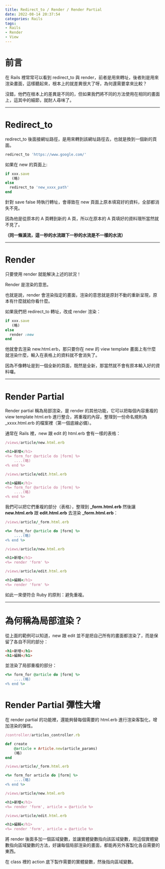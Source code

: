 ```yaml
---
title: Redirect_to / Render / Render Partial
date: 2022-08-14 20:37:54
categories: Rails
tags:
- Rails
- Render
- View
---
```

# 前言

在 Rails 裡常常可以看到 redirect_to 與 render，前者是用來轉址，後者則是用來渲染畫面，這樣聽起來，根本上的就差異很大了呀，為何還需要拿來比較？

沒錯，他們在根本上的差異是不同的，但如果我們將不同的方法使用在相同的畫面上，這其中的細節，就耐人尋味了。
<!-- more -->
---

# Redirect_to

redirect_to 後面接網址路徑，是用來轉到該網址路徑去，也就是換到一個新的頁面。

```ruby
redirect_to 'https://www.google.com/'
```

如果在 new 的頁面上:

```ruby
if xxx.save
   (略) 
else
  redirect_to 'new_xxxx_path'
end
```

針對 save false 時執行轉址，會導致在 new 頁面上原本填寫好的資料，全部都消失不見。

因為他是從原本的 A 頁轉到新的 A 頁，所以在原本的 A 頁填好的資料理所當然就不見了。

**（同一條溪流，這一秒的水流跟下一秒的水流是不一樣的水流）**

---

# Render

只要使用 render 就能解決上述的狀況！

Render 是渲染的意思。

也就是說，render 會渲染指定的畫面，渲染的意思就是原封不動的重新呈現，原本有什麼就給你看什麼。

如果我們把 redirect_to 轉址，改成 render 渲染：

```ruby
if xxx.save
   (略) 
else
  render :new
end
```

他就會去渲染 new.html.erb，那只要你在 new 的 view template 畫面上有什麼就渲染什麼，輸入在表格上的資料就不會消失了。

因為不像轉址是到一個全新的頁面，既然是全新，那當然就不會有原本輸入好的資料囉。

---

# Render Partial

Render partial 稱為局部渲染，是 render 的其他功能，它可以把每個內容重複的 view template html.erb 進行整合，將重複的內容，整理到一份命名規則為 _xxxx.html.erb 的檔案裡（第一個底線必備）。

通常在 Rails 裡，new 跟 edit 的 html.erb 會有一樣的表格：

```ruby
/views/article/new.html.erb

<h1>新增</h1>
<%= form_for @article do |form| %>
    ....(略)
<% end %>
```

```ruby
/views/article/edit.html.erb

<h1>編輯</h1>
<%= form_for @article do |form| %>
    ....(略)
<% end %>
```

我們可以把它們重複的部分（表格），整理到 **_form.html.erb** 然後讓 **new.html.erb** 跟 **edit.html.erb** 去渲染 **_form.html.erb**：

```ruby
/views/article/_form.html.erb

<%= form_for @article do |form| %>
    ....(略)
<% end %>
```

```ruby
/views/article/new.html.erb

<h1>新增</h1>
<%= render 'form' %>
```

```ruby
/views/article/edit.html.erb

<h1>編輯</h1>    
<%= render 'form' %>
```

如此一來便符合 Ruby 的原則：避免重複。

---

# 為何稱為局部渲染？

從上面的範例可以知道，new 跟 edit 並不是把自己所有的畫面都渲染了，而是保留了各自不同的部分：

```html
<h1>新增</h1>
<h1>編輯</h1>
```

並渲染了局部重複的部分：

```ruby
<%= form_for @article do |form| %>
    ....(略)
<% end %>
```

# Render Partial 彈性大增

在 render partial 的功能裡，還能夠替每個需要的 html.erb 進行渲染客製化，增加渲染的彈性。

```ruby
/controller/articles_controller.rb

def create
    @article = Article.new(article_params)
    (略)
end
```

```ruby
/views/article/_form.html.erb

<%= form_for article do |form| %>
    ....(略)
<% end %>
```

```ruby
/views/article/new.html.erb

<h1>新增</h1>
<%= render 'form', article = @article %>
```

```ruby
/views/article/edit.html.erb

<h1>編輯</h1>   
<%= render 'form', article = @article %>
```

將 render 後面多加一個區域變數，並讓實體變數指向該區域變數，用這個實體變數指向區域變數的方法，好讓每個局部渲染的畫面，都能再另外客製化各自需要的東西。

在 class 裡的 action 底下製作需要的實體變數，然後指向區域變數。
